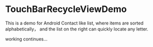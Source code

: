 # TouchBarRecycleViewDemo

This is a demo for Android Contact like list, where items are sorted alphabetically， and the list on the right can quickly locate any letter.

working continues...
